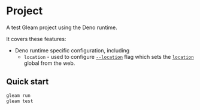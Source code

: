 # Project

A test Gleam project using the Deno runtime.

It covers these features:

- Deno runtime specific configuration, including
  - `location` - used to configure [`--location`](https://docs.deno.com/runtime/manual/runtime/location_api) flag which sets the [`location`](https://developer.mozilla.org/en-US/docs/Web/API/Window/location) global from the web.

## Quick start

```sh
gleam run
gleam test
```
